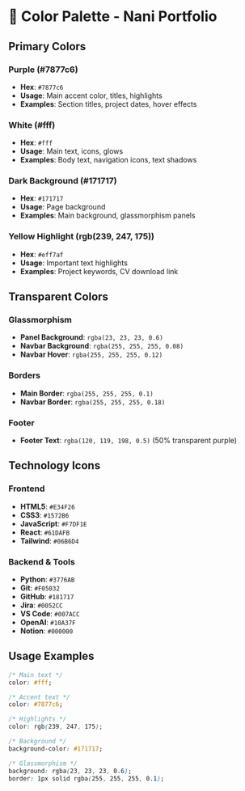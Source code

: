 # 🎨 Color Palette - Nani Portfolio

## Primary Colors

### Purple (#7877c6)
- **Hex**: `#7877c6`
- **Usage**: Main accent color, titles, highlights
- **Examples**: Section titles, project dates, hover effects

### White (#fff)
- **Hex**: `#fff`
- **Usage**: Main text, icons, glows
- **Examples**: Body text, navigation icons, text shadows

### Dark Background (#171717)
- **Hex**: `#171717`
- **Usage**: Page background
- **Examples**: Main background, glassmorphism panels

### Yellow Highlight (rgb(239, 247, 175))
- **Hex**: `#eff7af`
- **Usage**: Important text highlights
- **Examples**: Project keywords, CV download link

## Transparent Colors

### Glassmorphism
- **Panel Background**: `rgba(23, 23, 23, 0.6)`
- **Navbar Background**: `rgba(255, 255, 255, 0.08)`
- **Navbar Hover**: `rgba(255, 255, 255, 0.12)`

### Borders
- **Main Border**: `rgba(255, 255, 255, 0.1)`
- **Navbar Border**: `rgba(255, 255, 255, 0.18)`

### Footer
- **Footer Text**: `rgba(120, 119, 198, 0.5)` (50% transparent purple)

## Technology Icons

### Frontend
- **HTML5**: `#E34F26`
- **CSS3**: `#1572B6`
- **JavaScript**: `#F7DF1E`
- **React**: `#61DAFB`
- **Tailwind**: `#06B6D4`

### Backend & Tools
- **Python**: `#3776AB`
- **Git**: `#F05032`
- **GitHub**: `#181717`
- **Jira**: `#0052CC`
- **VS Code**: `#007ACC`
- **OpenAI**: `#10A37F`
- **Notion**: `#000000`

## Usage Examples

```css
/* Main text */
color: #fff;

/* Accent text */
color: #7877c6;

/* Highlights */
color: rgb(239, 247, 175);

/* Background */
background-color: #171717;

/* Glassmorphism */
background: rgba(23, 23, 23, 0.6);
border: 1px solid rgba(255, 255, 255, 0.1);
```
